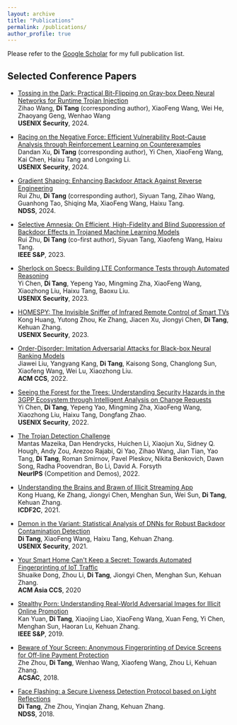 ```yaml
---
layout: archive
title: "Publications"
permalink: /publications/
author_profile: true
---
```



Please refer to the [Google Scholar](https://scholar.google.com/citations?user=3OTV95kAAAAJ&hl=en) for my full publication list.


## Selected Conference Papers


* [Tossing in the Dark: Practical Bit-Flipping on Gray-box Deep Neural Networks for Runtime Trojan Injection](https://www.usenix.org/conference/usenixsecurity24/presentation/wang-zihao-tossing)<br>
Zihao Wang, **Di Tang** (corresponding author), XiaoFeng Wang, Wei He, Zhaoyang Geng, Wenhao Wang  
**USENIX Security**, 2024.  

* [Racing on the Negative Force: Efficient Vulnerability Root-Cause Analysis through Reinforcement Learning on Counterexamples](https://www.usenix.org/conference/usenixsecurity24/presentation/xu-dandan)<br>
Dandan Xu, **Di Tang** (corresponding author), Yi Chen, XiaoFeng Wang, Kai Chen, Haixu Tang and Longxing Li.<br>
**USENIX Security**, 2024.


* [Gradient Shaping: Enhancing Backdoor Attack Against Reverse Engineering](https://www.ndss-symposium.org/ndss-paper/gradient-shaping-enhancing-backdoor-attack-against-reverse-engineering/)<br>
Rui Zhu, **Di Tang** (corresponding author), Siyuan Tang, Zihao Wang, Guanhong Tao, Shiqing Ma, XiaoFeng Wang, Haixu Tang.<br>
**NDSS**, 2024.


* [Selective Amnesia: On Efficient, High-Fidelity and Blind Suppression of Backdoor Effects in Trojaned Machine Learning Models](https://ieeexplore.ieee.org/abstract/document/10351028)<br>
Rui Zhu, **Di Tang** (co-first author), Siyuan Tang, Xiaofeng Wang, Haixu Tang.<br>
**IEEE S&P**, 2023.  

* [Sherlock on Specs: Building LTE Conformance Tests through Automated Reasoning](https://www.usenix.org/conference/usenixsecurity23/presentation/chen-yi)<br>
Yi Chen, **Di Tang**, Yepeng Yao, Mingming Zha, XiaoFeng Wang, Xiaozhong Liu, Haixu Tang, Baoxu Liu.<br>
**USENIX Security**, 2023.  

* [HOMESPY: The Invisible Sniffer of Infrared Remote Control of Smart TVs](https://www.usenix.org/conference/usenixsecurity23/presentation/huang)<br>
Kong Huang, Yutong Zhou, Ke Zhang, Jiacen Xu, Jiongyi Chen, **Di Tang**, Kehuan Zhang.<br>
**USENIX Security**, 2023.  



* [Order-Disorder: Imitation Adversarial Attacks for Black-box Neural Ranking Models](https://dl.acm.org/doi/abs/10.1145/3548606.3560683)<br>
Jiawei Liu, Yangyang Kang, **Di Tang**, Kaisong Song, Changlong Sun, Xiaofeng Wang, Wei Lu, Xiaozhong Liu.<br>
**ACM CCS**, 2022.



* [Seeing the Forest for the Trees: Understanding Security Hazards in the 3GPP Ecosystem through Intelligent Analysis on Change Requests](https://www.usenix.org/conference/usenixsecurity22/presentation/chen-yi)<br> 
Yi Chen, **Di Tang**, Yepeng Yao, Mingming Zha, XiaoFeng Wang, Xiaozhong Liu, Haixu Tang, Dongfang Zhao.<br>
**USENIX Security**, 2022.  

* [The Trojan Detection Challenge](https://proceedings.mlr.press/v220/mazeika23a.html)<br>
Mantas Mazeika, Dan Hendrycks, Huichen Li, Xiaojun Xu, Sidney Q. Hough, Andy Zou, Arezoo Rajabi, Qi Yao, Zihao Wang, Jian Tian, Yao Tang, **Di Tang**, Roman Smirnov, Pavel Pleskov, Nikita Benkovich, Dawn Song, Radha Poovendran, Bo Li, David A. Forsyth  
**NeurIPS** (Competition and Demos), 2022.  



* [Understanding the Brains and Brawn of Illicit Streaming App](https://link.springer.com/chapter/10.1007/978-3-031-06365-7_12)<br>
Kong Huang, Ke Zhang, Jiongyi Chen, Menghan Sun, Wei Sun, **Di Tang**, Kehuan Zhang.<br>
**ICDF2C**, 2021.  


* [Demon in the Variant: Statistical Analysis of DNNs for Robust Backdoor Contamination Detection](https://www.usenix.org/conference/usenixsecurity21/presentation/tang-di)<br>
**Di Tang**, XiaoFeng Wang, Haixu Tang, Kehuan Zhang.<br>
**USENIX Security**, 2021.


* [Your Smart Home Can't Keep a Secret: Towards Automated Fingerprinting of IoT Traffic](https://dl.acm.org/doi/10.1145/3320269.3384732)<br>
Shuaike Dong, Zhou Li, **Di Tang**, Jiongyi Chen, Menghan Sun, Kehuan Zhang.<br>
**ACM Asia CCS**, 2020  


* [Stealthy Porn: Understanding Real-World Adversarial Images for Illicit Online Promotion](https://ieeexplore.ieee.org/abstract/document/8835391)<br>
Kan Yuan, **Di Tang**, Xiaojing Liao, XiaoFeng Wang, Xuan Feng, Yi Chen, Menghan Sun, Haoran Lu, Kehuan Zhang.<br>
**IEEE S&P**, 2019.  


* [Beware of Your Screen: Anonymous Fingerprinting of Device Screens for Off-line Payment Protection](https://dl.acm.org/doi/abs/10.1145/3274694.3274721)<br>
Zhe Zhou, **Di Tang**, Wenhao Wang, Xiaofeng Wang, Zhou Li, Kehuan Zhang.<br> 
**ACSAC**, 2018.  

* [Face Flashing: a Secure Liveness Detection Protocol based on Light Reflections](https://www.ndss-symposium.org/wp-content/uploads/2019/02/ndss2018_03B-5_Tang_paper-updated.pdf)<br>
**Di Tang**, Zhe Zhou, Yinqian Zhang, Kehuan Zhang.<br>
**NDSS**, 2018.  


